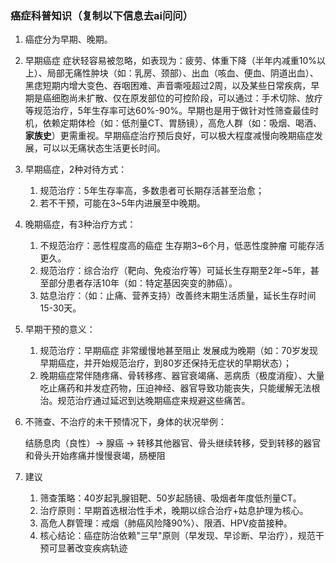 ### 癌症科普知识（复制以下信息去ai问问）

1. 癌症分为早期、晚期。
1. 早期癌症 症状轻容易被忽略，如表现为：疲劳、体重下降（半年内减重10%以上）、局部无痛性肿块（如：乳房、颈部）、出血（咳血、便血、阴道出血）、黑痣短期内增大变色、吞咽困难、声音嘶哑超过2周，以及某些日常疾病，早期是癌细胞尚未扩散、仅在原发部位的可控阶段，可以通过：手术切除、放疗等规范治疗，5年生存率可达60%-90%。早期也是用于做针对性筛查最佳时机，依赖定期体检（如：低剂量CT、胃肠镜），高危人群（如：吸烟、喝酒、**家族史**）更需重视。早期癌症治疗预后良好，可以极大程度减慢向晚期癌症发展，可以以无痛状态生活更长时间。
1. 早期癌症，2种对待方式：

    1. 规范治疗：5年生存率高​，多数患者可长期存活甚至治愈；
    2. 若不干预，可能在3~5年内进展至中晚期。
1. 晚期癌症，有3种治疗方式：

    1. 不规范治疗：恶性程度高的癌症 生存期3~6个月，低恶性度肿瘤 可能存活更久。
    2. 规范治疗：综合治疗（靶向、免疫治疗等）可延长生存期至2年~5年，甚至部分患者存活10年（如：特定基因突变的肺癌）。
    3. 姑息治疗：（如：止痛、营养支持）改善终末期生活质量，延长生存时间15-30天。
1. 早期干预的意义：

    1. 规范治疗：早期癌症 非常缓慢地甚至阻止 发展成为晚期（如：70岁发现早期癌症，并开始规范治疗，到80岁还保持无症状的早期状态）；
    2. 晚期癌症常伴随疼痛、骨转移疼、器官衰竭痛、恶病质（极度消瘦）、大量吃止痛药和并发症药物，压迫神经、器官导致功能丧失，只能缓解无法根治。规范治疗通过延迟到达晚期癌症来规避这些痛苦。
1. 不筛查、不治疗的未干预情况下，身体的状况举例：

    结肠息肉（良性）→ 腺癌 → 转移其他器官、骨头继续转移，受到转移的器官和骨头开始疼痛并慢慢衰竭，肠梗阻
1. 建议​

    1. ​筛查策略​：40岁起乳腺钼靶、50岁起肠镜、吸烟者年度低剂量CT。
    2. 治疗原则​：早期首选根治性手术，晚期以综合治疗+姑息护理为核心。
    3. ​高危人群管理​：戒烟（肺癌风险降90%）、限酒、HPV疫苗接种。
    4. ​核心结论​：癌症防治依赖"三早"原则（早发现、早诊断、早治疗），规范干预可显著改变疾病轨迹
